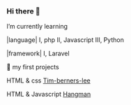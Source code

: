 ### Hi there 👋


 I’m currently learning
 
 |language|
 I,   php
 II,  Javascript
 III, Python
 
 |framework|
 I, Laravel
 
 🌱 my first projects
 
 HTML & css [Tim-berners-lee](https://github.com/Gabrielju/tim-berners-lee)
 
 HTML & Javascript [Hangman](https://github.com/Gabrielju/Hangman)
<!--
**Gabrielju/Gabrielju** is a ✨ _special_ ✨ repository because its `README.md` (this file) appears on your GitHub profile.

Here are some ideas to get you started:

- 🔭 I’m currently working on ...
- 🌱 I’m currently learning ...
- 👯 I’m looking to collaborate on ...
- 🤔 I’m looking for help with ...
- 💬 Ask me about ...
- 📫 How to reach me: ...
- 😄 Pronouns: ...
- ⚡ Fun fact: ...
-->
